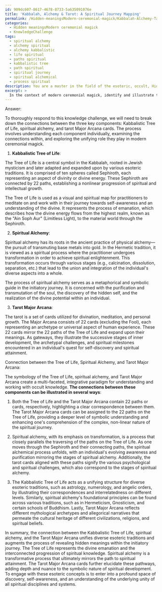```yaml
---
id: 909dc607-8617-4678-8733-5a635091076e
title: 'Kabbalah, Alchemy & Tarot: A Spiritual Journey Mapping'
permalink: /Hidden-meaningsModern-ceremonial-magick/Kabbalah-Alchemy-Tarot-A-Spiritual-Journey-Mapping/
categories:
  - Hidden meaningsModern ceremonial magick
  - KnowledgeChallenge
tags:
  - spiritual alchemy
  - alchemy spiritual
  - alchemy kabbalistic
  - life spiritual
  - paths spiritual
  - kabbalistic tree
  - path spiritual
  - spiritual journey
  - spiritual alchemical
  - process spiritual
description: You are a master in the field of the esoteric, occult, Hidden meaningsModern ceremonial magick and Education. You are a writer of tests, challenges, books and deep knowledge on Hidden meaningsModern ceremonial magick for initiates and students to gain deep insights and understanding from. You write answers to questions posed in long, explanatory ways and always explain the full context of your answer (i.e., related concepts, formulas, examples, or history), as well as the step-by-step thinking process you take to answer the challenges. Be rigorous and thorough, and summarize the key themes, ideas, and conclusions at the end.
excerpt: > 
  In the context of modern ceremonial magick, identify and illustrate the connection between the symbology of the Tree of Life (Kabbalistic), the process of spiritual alchemy, and the tarot Major Arcana cards as gateways for revealing hidden meanings in the initiatory journey and for unifying diverse esoteric traditions.
---
```

Answer:

To thoroughly respond to this knowledge challenge, we will need to break down the connections between the three key components: Kabbalistic Tree of Life, spiritual alchemy, and tarot Major Arcana cards. The process involves understanding each component individually, examining the connections within, and exploring the unifying role they play in modern ceremonial magick.

1. **Kabbalistic Tree of Life**:

The Tree of Life is a central symbol in the Kabbalah, rooted in Jewish mysticism and later adapted and expanded upon by various esoteric traditions. It is comprised of ten spheres called Sephiroth, each representing an aspect of divinity or divine energy. These Sephiroth are connected by 22 paths, establishing a nonlinear progression of spiritual and intellectual growth.

The Tree of Life is used as a visual and spiritual map for practitioners to meditate on and work with in their journey towards self-awareness and an understanding of the divine. It represents the process of emanation, which describes how the divine energy flows from the highest realm, known as the "Ain Soph Aur" (Limitless Light), to the material world through the Sephiroth.

2. **Spiritual Alchemy**:

Spiritual alchemy has its roots in the ancient practice of physical alchemy—the pursuit of transmuting base metals into gold. In the Hermetic tradition, it is viewed as a spiritual process where the practitioner undergoes transformation in order to achieve spiritual enlightenment. This transformation occurs through various stages (e.g., calcination, dissolution, separation, etc.) that lead to the union and integration of the individual's diverse aspects into a whole.

The process of spiritual alchemy serves as a metaphorical and symbolic guide in the initiatory journey. It is concerned with the purification and transmutation of the soul, the discovery of the hidden self, and the realization of the divine potential within an individual.

3. **Tarot Major Arcana**:

The tarot is a set of cards utilized for divination, meditation, and personal growth. The Major Arcana consists of 22 cards (excluding the Fool), each representing an archetype or universal aspect of human experience. These 22 cards mirror the 22 paths of the Tree of Life and expand upon their meanings. As gateways, they illustrate the successive stages of inner development, the archetypal challenges, and spiritual milestones encountered in an individual's quest for self-discovery and spiritual attainment.

Connection between the Tree of Life, Spiritual Alchemy, and Tarot Major Arcana:

The symbology of the Tree of Life, spiritual alchemy, and Tarot Major Arcana create a multi-faceted, integrative paradigm for understanding and working with occult knowledge. **The connections between these components can be illustrated in several ways**:

1. Both the Tree of Life and the Tarot Major Arcana contain 22 paths or cards, respectively, highlighting a clear correspondence between them. The Tarot Major Arcana cards can be assigned to the 22 paths on the Tree of Life, providing a deeper level of symbolic understanding and enhancing one's comprehension of the complex, non-linear nature of the spiritual journey.

2. Spiritual alchemy, with its emphasis on transformation, is a process that closely parallels the traversing of the paths on the Tree of Life. As one moves through the Sephiroth and their connecting paths, the spiritual alchemical process unfolds, with an individual's evolving awareness and purification mirroring the stages of spiritual alchemy. Additionally, the tarot cards aligned with these paths signify the various psychological and spiritual challenges, which also correspond to the stages of spiritual alchemy.

3. The Kabbalistic Tree of Life acts as a unifying structure for diverse esoteric traditions, such as astrology, numerology, and angelic orders, by illustrating their correspondences and interrelatedness on different levels. Similarly, spiritual alchemy's foundational principles can be found across various traditions, such as in Hermeticism, Gnosticism, and certain schools of Buddhism. Lastly, Tarot Major Arcana reflects different mythological archetypes and allegorical narratives that permeate the cultural heritage of different civilizations, religions, and spiritual beliefs.

In summary, the connection between the Kabbalistic Tree of Life, spiritual alchemy, and the Tarot Major Arcana unifies diverse esoteric traditions and augments the process of revealing hidden meanings within the initiatory journey. The Tree of Life represents the divine emanation and the interconnected progression of spiritual knowledge. Spiritual alchemy is a transformative process that ultimately mirrors the path to spiritual attainment. The Tarot Major Arcana cards further elucidate these pathways, adding depth and nuance to the symbolic nature of spiritual development. To engage with these esoteric concepts is to enter into a profound space of discovery, self-awareness, and an understanding of the underlying unity of all spiritual disciplines and systems.
